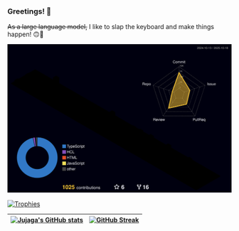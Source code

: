 ### Greetings! 👋

~~As a large language model,~~ I like to slap the keyboard and make things happen! 🙃🐠

[![3D Contributions](https://raw.githubusercontent.com/jujaga/jujaga/output-3d-contrib/profile-night-rainbow.svg)](https://github.com/yoshi389111/github-profile-3d-contrib)

[![Trophies](https://github-profile-trophy.vercel.app/?username=jujaga&column=-1&theme=tokyonight&rank=SECRET,SSS,SS,S,AAA,AA,A&no-frame=true)](https://github.com/ryo-ma/github-profile-trophy)

| [![Jujaga's GitHub stats](https://github-readme-stats.vercel.app/api?username=jujaga&show_icons=true&include_all_commits=true&theme=tokyonight&hide_border=true)](https://github.com/anuraghazra/github-readme-stats) | [![GitHub Streak](https://github-readme-streak-stats-eight.vercel.app/?user=jujaga&theme=tokyonight&hide_border=true&mode=weekly&exclude_days=Sat%2CSun)](https://github.com/DenverCoder1/github-readme-streak-stats) |
| --- | --- |
